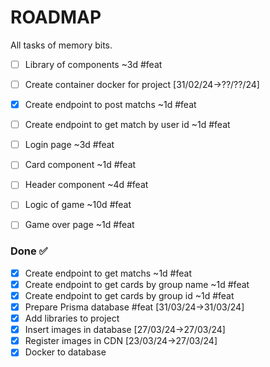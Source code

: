 # ROADMAP

All tasks of memory bits.

- [ ] Library of components ~3d #feat
- [ ] Create container docker for project [31/02/24->??/??/24]
- [x] Create endpoint to post matchs ~1d #feat
- [ ] Create endpoint to get match by user id ~1d #feat
- [ ] Login page ~3d #feat
- [ ] Card component ~1d #feat
- [ ] Header component ~4d #feat
- [ ] Logic of game ~10d #feat
- [ ] Game over page ~1d #feat


### Done ✅

- [x] Create endpoint to get matchs ~1d #feat
- [x] Create endpoint to get cards by group name ~1d #feat
- [x] Create endpoint to get cards by group id ~1d #feat
- [x] Prepare Prisma database #feat [31/03/24->31/03/24]
- [x] Add libraries to project
- [x] Insert images in database [27/03/24->27/03/24]
- [x] Register images in CDN [23/03/24->27/03/24]
- [x] Docker to database
